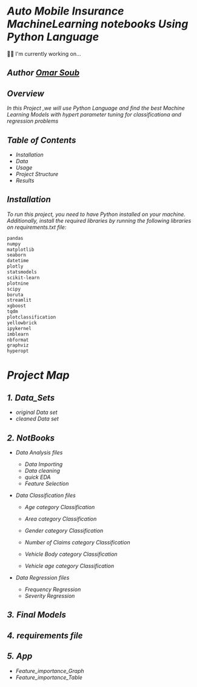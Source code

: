 # *Auto Mobile Insurance MachineLearning notebooks Using Python Language*

👩‍💻 I'm currently working on...


## *Author  [Omar Soub](https://github.com/omars1234)*

## *Overview*


*In this Project ,we will use Python Language and find the best Machine Learning Models with hypert parameter tuning for classificationa and regression problems*

## *Table of Contents*

*  *Installation*  
*  *Data*  
*  *Usage*  
*  *Project Structure*  
*  *Results*  

## *Installation*  
*To run this project, you need to have Python installed on your machine. Additionally, install the required libraries by running the following libraries on requirements.txt file:*

```bash
pandas
numpy
matplotlib
seaborn
datetime
plotly
statsmodels
scikit-learn
plotnine
scipy
boruta
streamlit
xgboost
tqdm
plotclassification
yellowbrick
ipykernel
imblearn
nbformat
graphviz
hyperopt
```


# *Project Map*

## *1.* *Data_Sets*

* *original Data set*
* *cleaned Data set*


## *2.* *NotBooks*

* *Data Analysis files*
  * *Data Importing*
  * *Data cleaning*
  * *quick EDA*
  * *Feature Selection*

* *Data Classification files*

  * *Age category Classification*
  * *Area category Classification*
  * *Gender category Classification*

  * *Number of Claims category Classification*

  * *Vehicle Body category Classification*
  * *Vehicle age category Classification*

* *Data Regression files*

  * *Frequency Regression*
  * *Severity Regression*

## *3.* *Final Models*


## *4.* *requirements file*

## *5.* *App*
*  *Feature_importance_Graph*
*  *Feature_importance_Table*

